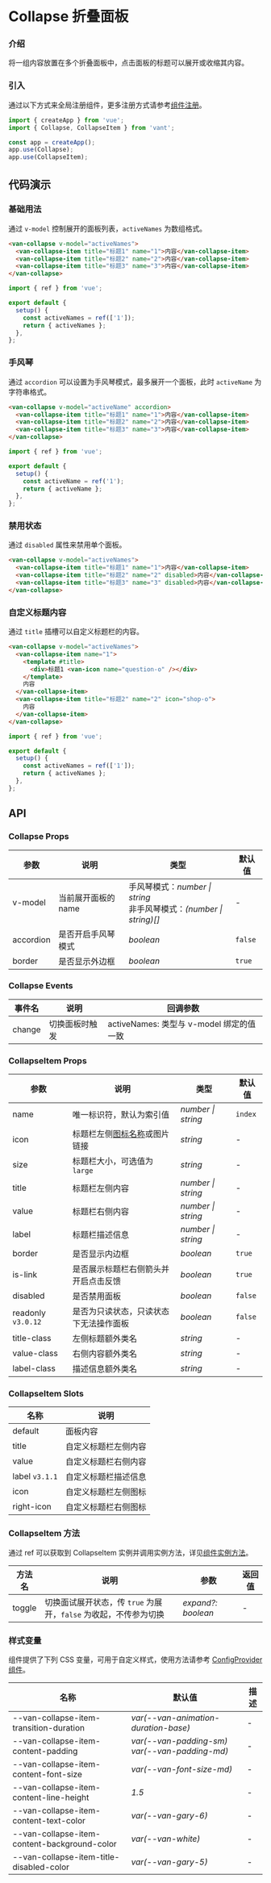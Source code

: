 # Collapse 折叠面板

### 介绍

将一组内容放置在多个折叠面板中，点击面板的标题可以展开或收缩其内容。

### 引入

通过以下方式来全局注册组件，更多注册方式请参考[组件注册](#/zh-CN/advanced-usage#zu-jian-zhu-ce)。

```js
import { createApp } from 'vue';
import { Collapse, CollapseItem } from 'vant';

const app = createApp();
app.use(Collapse);
app.use(CollapseItem);
```

## 代码演示

### 基础用法

通过 `v-model` 控制展开的面板列表，`activeNames` 为数组格式。

```html
<van-collapse v-model="activeNames">
  <van-collapse-item title="标题1" name="1">内容</van-collapse-item>
  <van-collapse-item title="标题2" name="2">内容</van-collapse-item>
  <van-collapse-item title="标题3" name="3">内容</van-collapse-item>
</van-collapse>
```

```js
import { ref } from 'vue';

export default {
  setup() {
    const activeNames = ref(['1']);
    return { activeNames };
  },
};
```

### 手风琴

通过 `accordion` 可以设置为手风琴模式，最多展开一个面板，此时 `activeName` 为字符串格式。

```html
<van-collapse v-model="activeName" accordion>
  <van-collapse-item title="标题1" name="1">内容</van-collapse-item>
  <van-collapse-item title="标题2" name="2">内容</van-collapse-item>
  <van-collapse-item title="标题3" name="3">内容</van-collapse-item>
</van-collapse>
```

```js
import { ref } from 'vue';

export default {
  setup() {
    const activeName = ref('1');
    return { activeName };
  },
};
```

### 禁用状态

通过 `disabled` 属性来禁用单个面板。

```html
<van-collapse v-model="activeNames">
  <van-collapse-item title="标题1" name="1">内容</van-collapse-item>
  <van-collapse-item title="标题2" name="2" disabled>内容</van-collapse-item>
  <van-collapse-item title="标题3" name="3" disabled>内容</van-collapse-item>
</van-collapse>
```

### 自定义标题内容

通过 `title` 插槽可以自定义标题栏的内容。

```html
<van-collapse v-model="activeNames">
  <van-collapse-item name="1">
    <template #title>
      <div>标题1 <van-icon name="question-o" /></div>
    </template>
    内容
  </van-collapse-item>
  <van-collapse-item title="标题2" name="2" icon="shop-o">
    内容
  </van-collapse-item>
</van-collapse>
```

```js
import { ref } from 'vue';

export default {
  setup() {
    const activeNames = ref(['1']);
    return { activeNames };
  },
};
```

## API

### Collapse Props

| 参数 | 说明 | 类型 | 默认值 |
| --- | --- | --- | --- |
| v-model | 当前展开面板的 name | 手风琴模式：_number \| string_<br>非手风琴模式：_(number \| string)[]_ | - |
| accordion | 是否开启手风琴模式 | _boolean_ | `false` |
| border | 是否显示外边框 | _boolean_ | `true` |

### Collapse Events

| 事件名 | 说明           | 回调参数                                 |
| ------ | -------------- | ---------------------------------------- |
| change | 切换面板时触发 | activeNames: 类型与 v-model 绑定的值一致 |

### CollapseItem Props

| 参数 | 说明 | 类型 | 默认值 |
| --- | --- | --- | --- |
| name | 唯一标识符，默认为索引值 | _number \| string_ | `index` |
| icon | 标题栏左侧[图标名称](#/zh-CN/icon)或图片链接 | _string_ | - |
| size | 标题栏大小，可选值为 `large` | _string_ | - |
| title | 标题栏左侧内容 | _number \| string_ | - |
| value | 标题栏右侧内容 | _number \| string_ | - |
| label | 标题栏描述信息 | _number \| string_ | - |
| border | 是否显示内边框 | _boolean_ | `true` |
| is-link | 是否展示标题栏右侧箭头并开启点击反馈 | _boolean_ | `true` |
| disabled | 是否禁用面板 | _boolean_ | `false` |
| readonly `v3.0.12` | 是否为只读状态，只读状态下无法操作面板 | _boolean_ | `false` |
| title-class | 左侧标题额外类名 | _string_ | - |
| value-class | 右侧内容额外类名 | _string_ | - |
| label-class | 描述信息额外类名 | _string_ | - |

### CollapseItem Slots

| 名称           | 说明                 |
| -------------- | -------------------- |
| default        | 面板内容             |
| title          | 自定义标题栏左侧内容 |
| value          | 自定义标题栏右侧内容 |
| label `v3.1.1` | 自定义标题栏描述信息 |
| icon           | 自定义标题栏左侧图标 |
| right-icon     | 自定义标题栏右侧图标 |

### CollapseItem 方法

通过 ref 可以获取到 CollapseItem 实例并调用实例方法，详见[组件实例方法](#/zh-CN/advanced-usage#zu-jian-shi-li-fang-fa)。

| 方法名 | 说明 | 参数 | 返回值 |
| --- | --- | --- | --- |
| toggle | 切换面试展开状态，传 `true` 为展开，`false` 为收起，不传参为切换 | _expand?: boolean_ | - |

### 样式变量

组件提供了下列 CSS 变量，可用于自定义样式，使用方法请参考 [ConfigProvider 组件](#/zh-CN/config-provider)。

| 名称 | 默认值 | 描述 |
| --- | --- | --- |
| --van-collapse-item-transition-duration | _var(--van-animation-duration-base)_ | - |
| --van-collapse-item-content-padding | _var(--van-padding-sm) var(--van-padding-md)_ | - |
| --van-collapse-item-content-font-size | _var(--van-font-size-md)_ | - |
| --van-collapse-item-content-line-height | _1.5_ | - |
| --van-collapse-item-content-text-color | _var(--van-gary-6)_ | - |
| --van-collapse-item-content-background-color | _var(--van-white)_ | - |
| --van-collapse-item-title-disabled-color | _var(--van-gary-5)_ | - |
